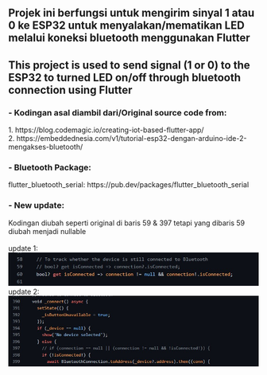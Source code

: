 <h2>Projek ini berfungsi untuk mengirim sinyal 1 atau 0 ke ESP32 untuk menyalakan/mematikan LED melalui koneksi bluetooth menggunakan Flutter</h2>
<h2>This project is used to send signal (1 or 0) to the ESP32 to turned LED on/off through bluetooth connection using Flutter</h2>

<h3>- Kodingan asal diambil dari/Original source code from:</h3>
1. https://blog.codemagic.io/creating-iot-based-flutter-app/<br>
2. https://embeddednesia.com/v1/tutorial-esp32-dengan-arduino-ide-2-mengakses-bluetooth/
<br>
<h3>- Bluetooth Package:</h3>
flutter_bluetooth_serial: https://pub.dev/packages/flutter_bluetooth_serial

<h3>- New update:</h3>
Kodingan diubah seperti original di baris 59 & 397 tetapi yang dibaris 59 diubah menjadi nullable<br><br>
update 1:<br>
<img src="https://github.com/idekorslet/Belajar-Flutter/blob/main/Flutter_Bluetooth_ESP32/update1.jpg"/>
<br>
update 2:<br>
<img src="https://github.com/idekorslet/Belajar-Flutter/blob/main/Flutter_Bluetooth_ESP32/update2.jpg"/>
